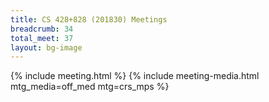 ```yaml
---
title: CS 428+828 (201830) Meetings
breadcrumb: 34
total_meet: 37
layout: bg-image
---
```

{% include meeting.html %}
{% include meeting-media.html mtg_media=off_med mtg=crs_mps %}
